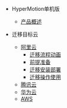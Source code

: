 * HyperMotion单机版
  * [产品概述](standalone/standalone.md)

* 迁移目标云
  * [阿里云](standalone/aliyun/aliyun.md)
    * [迁移流程动画](standalone/aliyun/migrpro.md)
    * [前提准备](standalone/aliyun/premise.md)
    * [迁移安装部署](standalone/aliyun/alideploy.md)
    * [迁移操作使用](standalone/aliyun/alioper.md)
  * [腾讯云](standalone/tencent/tencent.md)
  * [华为云](standalone/huawei/huawei.md)
  * [AWS](standalone/aws/aws.md)